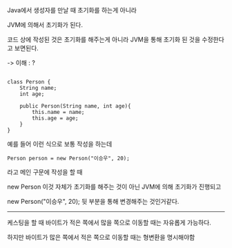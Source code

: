 Java에서 생성자를 만날 때 초기화를 하는게 아니라

JVM에 의해서 초기화가 된다.

코드 상에 작성된 것은 초기화를 해주는게 아니라 JVM을 통해 초기화 된 것을 수정한다고 보면된다.

-> 이해 : ?

```

class Person {
    String name;
    int age;

    public Person(String name, int age){
        this.name = name;
        this.age = age;
    }
}

```

예를 들어 이런 식으로 보통 작성을 하는데

```
Person person = new Person("이승우", 20);

```

라고 메인 구문에 작성을 할 때

new Person 이것 자체가 초기화를 해주는 것이 아닌 JVM에 의해 초기화가 진행되고

new Person("이승우", 20); 뒷 부분을 통해 변경해주는 것인거같다.

----------------------------------------------------------------------------

케스팅을 할 때 바이트가 적은 쪽에서 많을 쪽으로 이동할 때는 자유롭게 가능하다.

하지만 바이트가 많은 쪽에서 적은 쪽으로 이동할 때는 형변환을 명시해야함

